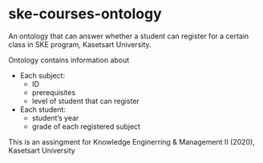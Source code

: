 # ske-courses-ontology

An ontology that can answer whether a student can register for a certain class in SKE program, Kasetsart University.

Ontology contains information about
  - Each subject:
    - ID
    - prerequisites
    - level of student that can register
  - Each student:
    - student’s year
    - grade of each registered subject

This is an assingment for Knowledge Enginerring &amp; Management II (2020), Kasetsart University
